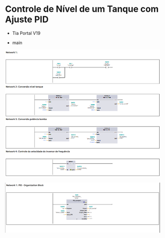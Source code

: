 # Controle de Nível de um Tanque com Ajuste PID

- Tia Portal V19

- main
  
![main.png](assets/images/main.png)

![CyclicInterrupt.png](assets/images/CyclicInterrupt.png)
